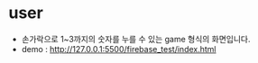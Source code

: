 # user

- 손가락으로 1~3까지의 숫자를 누를 수 있는 game 형식의 화면입니다.
- demo : http://127.0.0.1:5500/firebase_test/index.html
